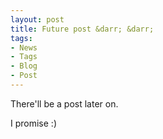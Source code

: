 ```yaml
---
layout: post
title: Future post &darr; &darr;
tags:
- News
- Tags
- Blog
- Post
---
```


There'll be a post later on.

I promise :)
